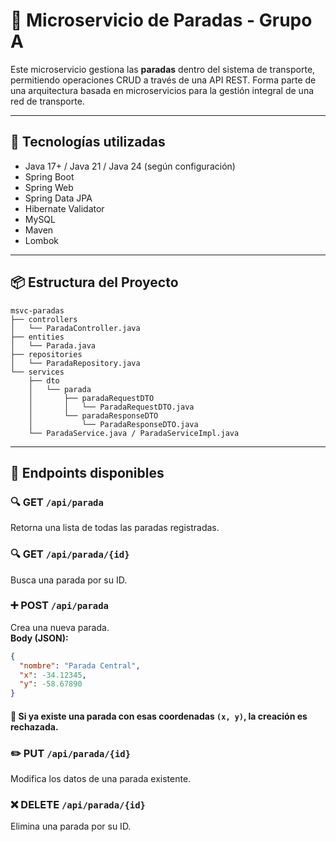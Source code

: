 # 🚌 Microservicio de Paradas - Grupo A

Este microservicio gestiona las **paradas** dentro del sistema de transporte, permitiendo operaciones CRUD a través de una API REST. Forma parte de una arquitectura basada en microservicios para la gestión integral de una red de transporte.

---

## 🔧 Tecnologías utilizadas

- Java 17+ / Java 21 / Java 24 (según configuración)
- Spring Boot
- Spring Web
- Spring Data JPA
- Hibernate Validator
- MySQL
- Maven
- Lombok

---

## 📦 Estructura del Proyecto

```plaintext
msvc-paradas
├── controllers
│   └── ParadaController.java
├── entities
│   └── Parada.java
├── repositories
│   └── ParadaRepository.java
└── services   
    ├── dto
    │   └── parada
    │       ├── paradaRequestDTO
    │       │   └── ParadaRequestDTO.java
    │       └── paradaResponseDTO
    │           └── ParadaResponseDTO.java
    └── ParadaService.java / ParadaServiceImpl.java
```


---

## 📌 Endpoints disponibles

### 🔍 GET `/api/parada`
Retorna una lista de todas las paradas registradas.

### 🔍 GET `/api/parada/{id}`
Busca una parada por su ID.

### ➕ POST `/api/parada`
Crea una nueva parada.  
**Body (JSON):**
```json
{
  "nombre": "Parada Central",
  "x": -34.12345,
  "y": -58.67890
}
```
#### 📌 Si ya existe una parada con esas coordenadas `(x, y)`, la creación es rechazada.

### ✏️ PUT `/api/parada/{id}`
Modifica los datos de una parada existente.

### ❌ DELETE `/api/parada/{id}`
Elimina una parada por su ID.
